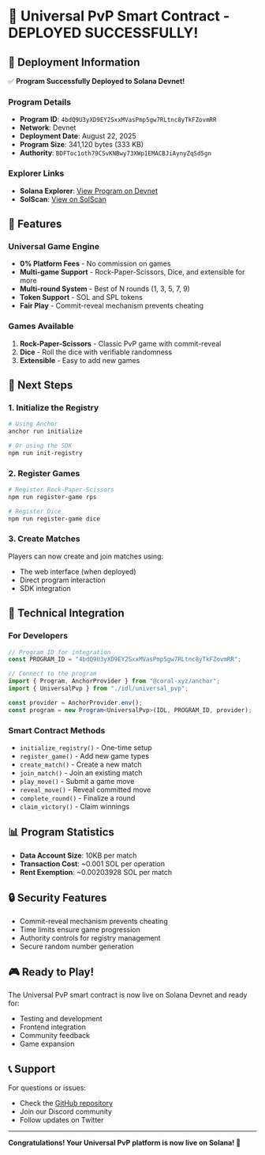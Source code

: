 # 🎉 Universal PvP Smart Contract - DEPLOYED SUCCESSFULLY!

## 📍 Deployment Information

✅ **Program Successfully Deployed to Solana Devnet!**

### Program Details
- **Program ID**: `4bdQ9U3yXD9EY2SxxMVasPmp5gw7RLtnc8yTkFZovmRR`
- **Network**: Devnet
- **Deployment Date**: August 22, 2025
- **Program Size**: 341,120 bytes (333 KB)
- **Authority**: `BDFToc1oth79CSvKNBwy73XWp1EMACBJiAynyZqSd5gn`

### Explorer Links
- **Solana Explorer**: [View Program on Devnet](https://explorer.solana.com/address/4bdQ9U3yXD9EY2SxxMVasPmp5gw7RLtnc8yTkFZovmRR?cluster=devnet)
- **SolScan**: [View on SolScan](https://solscan.io/account/4bdQ9U3yXD9EY2SxxMVasPmp5gw7RLtnc8yTkFZovmRR?cluster=devnet)

## 🚀 Features

### Universal Game Engine
- **0% Platform Fees** - No commission on games
- **Multi-game Support** - Rock-Paper-Scissors, Dice, and extensible for more
- **Multi-round System** - Best of N rounds (1, 3, 5, 7, 9)
- **Token Support** - SOL and SPL tokens
- **Fair Play** - Commit-reveal mechanism prevents cheating

### Games Available
1. **Rock-Paper-Scissors** - Classic PvP game with commit-reveal
2. **Dice** - Roll the dice with verifiable randomness
3. **Extensible** - Easy to add new games

## 📝 Next Steps

### 1. Initialize the Registry
```bash
# Using Anchor
anchor run initialize

# Or using the SDK
npm run init-registry
```

### 2. Register Games
```bash
# Register Rock-Paper-Scissors
npm run register-game rps

# Register Dice
npm run register-game dice
```

### 3. Create Matches
Players can now create and join matches using:
- The web interface (when deployed)
- Direct program interaction
- SDK integration

## 🔧 Technical Integration

### For Developers
```typescript
// Program ID for integration
const PROGRAM_ID = "4bdQ9U3yXD9EY2SxxMVasPmp5gw7RLtnc8yTkFZovmRR";

// Connect to the program
import { Program, AnchorProvider } from "@coral-xyz/anchor";
import { UniversalPvp } from "./idl/universal_pvp";

const provider = AnchorProvider.env();
const program = new Program<UniversalPvp>(IDL, PROGRAM_ID, provider);
```

### Smart Contract Methods
- `initialize_registry()` - One-time setup
- `register_game()` - Add new game types
- `create_match()` - Create a new match
- `join_match()` - Join an existing match
- `play_move()` - Submit a game move
- `reveal_move()` - Reveal committed move
- `complete_round()` - Finalize a round
- `claim_victory()` - Claim winnings

## 📊 Program Statistics
- **Data Account Size**: 10KB per match
- **Transaction Cost**: ~0.001 SOL per operation
- **Rent Exemption**: ~0.00203928 SOL per match

## 🔒 Security Features
- Commit-reveal mechanism prevents cheating
- Time limits ensure game progression
- Authority controls for registry management
- Secure random number generation

## 🎮 Ready to Play!

The Universal PvP smart contract is now live on Solana Devnet and ready for:
- Testing and development
- Frontend integration
- Community feedback
- Game expansion

## 📞 Support

For questions or issues:
- Check the [GitHub repository](https://github.com/your-repo/solduel-universal-pvp)
- Join our Discord community
- Follow updates on Twitter

---

**Congratulations! Your Universal PvP platform is now live on Solana! 🚀**